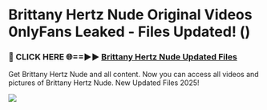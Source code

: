 # Brittany Hertz Nude Original Videos 0nlyFans Leaked - Files Updated! ()

<h3>🔴 CLICK HERE 🌐==►► <a href="https://tinyurl.com/2p9ay9w9" rel="nofollow">Brittany Hertz Nude Updated Files</a></h3>

Get Brittany Hertz Nude and all content. Now you can access all videos and pictures of Brittany Hertz Nude. New Updated Files 2025!

[![](https://i.imgur.com/KQgVmj3.gif)](https://tinyurl.com/2p9ay9w9)
